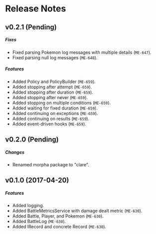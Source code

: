 # Release Notes

## v0.2.1 (Pending)
##### Fixes
- Fixed parsing Pokemon log messages with multiple details (`ME-647`).
- Fixed parsing null log messages (`ME-648`).

##### Features
- Added Policy and PolicyBuilder (`ME-659`).
- Added stopping after attempt (`ME-659`).
- Added stopping after duration (`ME-659`).
- Added stopping after never (`ME-659`).
- Added stopping on multiple conditions (`ME-659`).
- Added waiting for fixed duration (`ME-659`).
- Added continuing on exceptions (`ME-659`).
- Added continuing on results (`ME-659`).
- Added event-driven hooks (`ME-659`).

## v0.2.0 (Pending)
##### Changes
- Renamed morpha package to "clare".

## v0.1.0 (2017-04-20)
##### Features
- Added logging.
- Added BattleMetricsService with damage dealt metric (`ME-630`).
- Added Battle, Player, and Pokemon (`ME-630`).
- Added BattleLog (`ME-630`).
- Added IRecord and concrete Record (`ME-630`).
